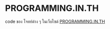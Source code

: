 # PROGRAMMING.IN.TH
code ของ โจทย์ต่าง ๆ ในเว็บไซต์ <a href="https://programming.in.th/">PROGRAMMING.IN.TH<a>
